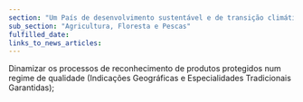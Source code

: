 ```yaml
---
section: "Um País de desenvolvimento sustentável e de transição climática"
sub_section: "Agricultura, Floresta e Pescas"
fulfilled_date:
links_to_news_articles:
---
```


Dinamizar os processos de reconhecimento de produtos protegidos num regime de qualidade (Indicações Geográficas e Especialidades Tradicionais Garantidas);